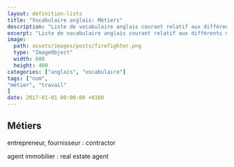 ```yaml
---
layout: definition-lists
title: "Vocabulaire anglais: Métiers"
description: "Liste de vocabulaire anglais courant relatif aux différents métiers."
excerpt: "Liste de vocabulaire anglais courant relatif aux différents métiers."
image:
  path: assets/images/posts/firefighter.png
  type: "ImageObject"
  width: 600
  height: 400
categories: ["anglais", "vocabulaire"]
tags: ["nom", 
"métier", "travail"
]
date: 2017-01-01 00:00:00 +0100
---
```


## Métiers

entrepreneur, fournisseur
: contractor

agent immobilier
: real estate agent

